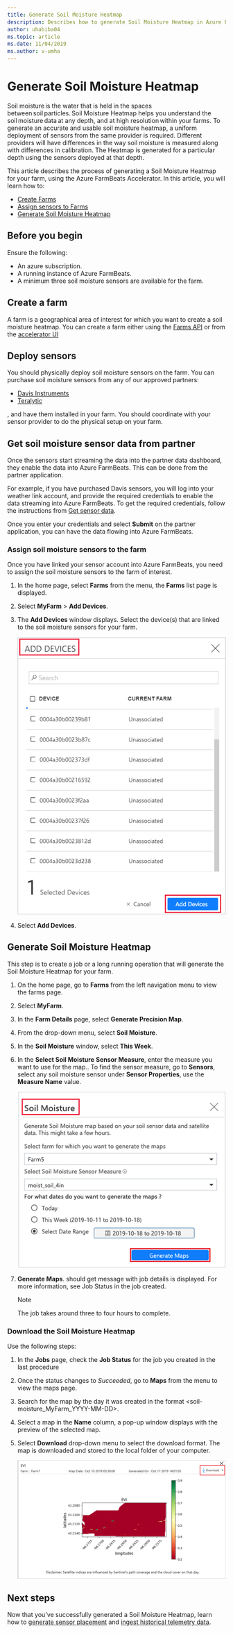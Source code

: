 ```yaml
---
title: Generate Soil Moisture Heatmap
description: Describes how to generate Soil Moisture Heatmap in Azure FarmBeats
author: uhabiba04
ms.topic: article
ms.date: 11/04/2019
ms.author: v-umha
---
```


# Generate Soil Moisture Heatmap

Soil moisture is the water that is held in the spaces between soil particles. Soil Moisture Heatmap helps you understand the soil moisture data at any depth, and at high resolution within your farms. To generate an accurate and usable soil moisture heatmap, a uniform deployment of sensors from the same provider is required. Different providers will have differences in the way soil moisture is measured along with differences in calibration. The Heatmap is generated for a particular depth using the sensors deployed at that depth.

This article describes the process of generating a Soil Moisture Heatmap for your farm, using the Azure FarmBeats Accelerator. In this article, you will learn how to:

- [Create Farms](#create-a-farm)
- [Assign sensors to Farms](#get-soil-moisture-sensor-data-from-partner)
- [Generate Soil Moisture Heatmap](#generate-soil-moisture-heatmap)

## Before you begin

Ensure the following:  

- An azure subscription.
- A running instance of Azure FarmBeats.
- A minimum three soil moisture sensors are available for the farm.

## Create a farm

A farm is a geographical area of interest for which you want to create a soil moisture heatmap. You can create a farm either using the [Farms API](https://aka.ms/FarmBeatsDatahubSwagger) or from the [accelerator UI](manage-farms.md#create-farms)

## Deploy sensors

You should physically deploy soil moisture sensors on the farm. You can purchase soil moisture sensors from any of our approved partners:

- [Davis Instruments](https://www.davisinstruments.com/product/enviromonitor-gateway/)
- [Teralytic](https://teralytic.com/)  

, and have them installed in your farm. You should coordinate with your sensor provider to do the physical setup on your farm.

## Get soil moisture sensor data from partner

Once the sensors start streaming the data into the partner data dashboard, they enable the data into Azure FarmBeats. This can be done from the partner application.

For example, if you have purchased Davis sensors, you will log into your weather link account, and provide the required credentials to enable the data streaming into Azure FarmBeats. To get the required credentials, follow the instructions from [Get sensor data](get-sensor-data-from-sensor-partner.md#get-sensor-data-from-sensor-partners).

Once you enter your credentials and select **Submit** on the partner application, you can have the data flowing into Azure FarmBeats.

### Assign soil moisture sensors to the farm

Once you have linked your sensor account into Azure FarmBeats, you need to assign the soil moisture sensors to the farm of interest.

1.	In the home page, select **Farms** from the menu, the **Farms** list page is displayed.
2.	Select **MyFarm** > **Add Devices**.
3.	The **Add Devices** window displays. Select the device(s) that are linked to the soil moisture sensors for your farm.

    ![Project Farm Beats](./media/get-sensor-data-from-sensor-partner/add-devices-1.png)

4. Select **Add Devices**.     

## Generate Soil Moisture Heatmap

This step is to create a job or a long running operation that will generate the Soil Moisture Heatmap for your farm.

1.	On the home page, go to **Farms** from the left navigation menu to view the farms page.
2.	Select **MyFarm**.
3.	In the **Farm Details** page, select **Generate Precision Map**.
4.	From the drop-down menu, select **Soil Moisture**.
5.	In the **Soil Moisture** window, select **This Week**.
6.	In the **Select Soil Moisture** **Sensor Measure**, enter the measure you want to use for the map..
    To find the sensor measure, go to **Sensors**, select any soil moisture sensor under **Sensor Properties**, use the **Measure Name** value.

    ![Project Farm Beats](./media/get-sensor-data-from-sensor-partner/soil-moisture-1.png)


7.	**Generate Maps**.
    should get message with job details is displayed.
    For more information, see Job Status in the job created.

    >[!NOTE]
    > The job takes around three to four hours to complete.

### Download the Soil Moisture Heatmap

Use the following steps:

1. In the **Jobs** page, check the **Job Status** for the job you created in the last procedure
2. Once the status changes to *Succeeded*, go to **Maps** from the menu to view the maps page.
3. Search for the map by the day it was created in the format <soil-moisture_MyFarm_YYYY-MM-DD>.
4. Select a map in the **Name** column, a pop-up window displays with the preview of the selected map.
5. Select **Download** drop-down menu to select the download format.
  The map is downloaded and stored to the local folder of your computer.

    ![Project Farm Beats](./media/get-sensor-data-from-sensor-partner/download-soil-moisture-map-1.png)

## Next steps


Now that you’ve successfully generated a Soil Moisture Heatmap, learn how to
 [generate sensor placement](generate-maps.md#sensor-placement-maps) and [ingest historical telemetry data](ingest-historical-telemetry-data.md). 

